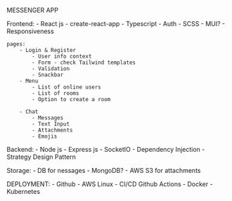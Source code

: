 MESSENGER APP 

Frontend: 
    - React js - create-react-app
    - Typescript
    - Auth
    - SCSS
    - MUI?
    - Responsiveness


    pages: 
        - Login & Register
            - User info context 
            - Form - check Tailwind templates
            - Validation
            - Snackbar
        - Menu
            - List of online users
            - List of rooms
            - Option to create a room

        - Chat
            - Messages 
            - Text Input
            - Attachments
            - Emojis


Backend: 
    - Node js 
    - Express js
    - SocketIO
    - Dependency Injection
    - Strategy Design Pattern

Storage:
    - DB for nessages - MongoDB?
    - AWS S3 for attachments

DEPLOYMENT: 
    - Github
    - AWS Linux
    - CI/CD Github Actions
    - Docker
    - Kubernetes
